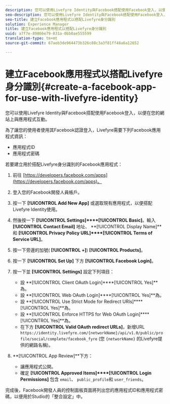 ```yaml
---
description: 您可以使用Livefyre Identity與Facebook搭配使用Facebook登入，以便在您的網站上與應用程式互動。
seo-description: 您可以使用Livefyre Identity與Facebook搭配使用Facebook登入，以便在您的網站上與應用程式互動。
seo-title: 建立Facebook應用程式以搭配Livefyre身分識別
solution: Experience Manager
title: 建立Facebook應用程式以搭配Livefyre身分識別
uuid: a7f7e-89866e79-831a-0bb0ae555599
translation-type: tm+mt
source-git-commit: 67aeb3de964473b326c88c3a3f81ff48a6a12652

---
```



# 建立Facebook應用程式以搭配Livefyre身分識別{#create-a-facebook-app-for-use-with-livefyre-identity}

您可以使用Livefyre Identity與Facebook搭配使用Facebook登入，以便在您的網站上與應用程式互動。

為了讓您的使用者使用其Facebook認證登入，Livefyre需要下列Facebook應用程式資訊：

* 應用程式ID
* 應用程式密碼

若要建立用於搭配Livefyre身分識別的Facebook應用程式：

1. 前往 [https://developers.facebook.com/apps](https://developers.facebook.com/apps)。
1. 登入您的Facebook開發人員帳戶。
1. 按一下 **[!UICONTROL Add New App]** 或選取現有應用程式，以便搭配Livefyre Identity使用。
1. 然後按一下 **[!UICONTROL Settings]****[!UICONTROL Basic]**。輸入 **[!UICONTROL Contact Email]** 地址、 **[!UICONTROL Display Name]**和 **[!UICONTROL Privacy Policy URL]****[!UICONTROL Terms of Service URL]**。
1. 按一下旁邊的加號( **[!UICONTROL +]**) **[!UICONTROL Products]**。
1. 按一下 **[!UICONTROL Set Up]** 下方 **[!UICONTROL Facebook Login]**。
1. 按一下並 **[!UICONTROL Settings]** 設定下列項目：

   * 設 **[!UICONTROL Client OAuth Login]****[!UICONTROL Yes]**為。
   * 設 **[!UICONTROL Web OAuth Login]****[!UICONTROL Yes]**為。
   * 設 **[!UICONTROL Use Strict Mode for Redirect URIs]****[!UICONTROL Yes]**為。
   * 設 **[!UICONTROL Enforce HTTPS for Web OAuth Login]****[!UICONTROL Yes]**為。
   * 在下方 **[!UICONTROL Valid OAuth redirect URLs]**，新增URL `https://identity.livefyre.com/{networkName}/api/v1.0/public/profile/social/complete/facebook_fyre` (您 `{networkName}` 的Livefyre提供的網路名稱)。

1. **[!UICONTROL App Review]**下方：

   * 讓應用程式公開。
   * 確定 **[!UICONTROL Approved Items]****[!UICONTROL Login Permissions]** 包含 `email`、 `public_profile`和 `user_friends`。

完成後，Facebook開發人員的控制面板頁面將列出您的應用程式ID和應用程式密碼，以便用於Studio的「整合設定」中。
